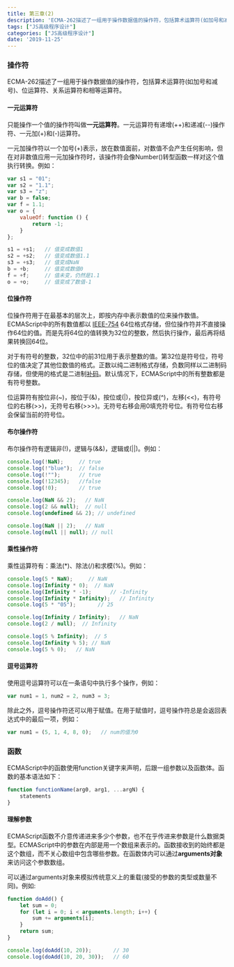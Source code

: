 ```yaml
---
title: 第三章(2)
description: 'ECMA-262描述了一组用于操作数据值的操作符，包括算术运算符(如加号和减号)、位运算符、关系运算符和相等运算符。一元加操作符以一个加号(+)表示，放在数值面前，对数值不会产生任何影响，但在对非数值应用一元加操作符时，......'
tags: ["JS高级程序设计"]
categories: ["JS高级程序设计"]
date: '2019-11-25'
---
```


### 操作符
ECMA-262描述了一组用于操作数据值的操作符，包括算术运算符(如加号和减号)、位运算符、关系运算符和相等运算符。

#### 一元运算符
只能操作一个值的操作符叫做**一元运算符**。一元运算符有递增(++)和递减(--)操作符、一元加(+)和(-)运算符。

一元加操作符以一个加号(+)表示，放在数值面前，对数值不会产生任何影响，但在对非数值应用一元加操作符时，该操作符会像Number()转型函数一样对这个值执行转换。例如：

```javascript
var s1 = "01";
var s2 = "1.1";
var s3 = "z";
var b = false;
var f = 1.1;
var o = {
    valueOf: function () {
        return -1;
    }
};

s1 = +s1;   // 值变成数值1
s2 = +s2;   // 值变成数值1.1
s3 = +s3;   // 值变成NaN
b = +b;     // 值变成数值0
f = +f;     // 值未变，仍然是1.1
o = +o;     // 值变成了数值-1
```

#### 位操作符
位操作符用于在最基本的层次上，即按内存中表示数值的位来操作数值。ECMAScript中的所有数值都以 [IEEE-754](https://zh.wikipedia.org/wiki/IEEE_754) 64位格式存储，但位操作符并不直接操作64位的值。而是先将64位的值转换为32位的整数，然后执行操作，最后再将结果转换回64位。

对于有符号的整数，32位中的前31位用于表示整数的值。第32位是符号位，符号位的值决定了其他位数值的格式。正数以纯二进制格式存储，负数同样以二进制码存储，但使用的格式是二进制[补码](https://zh.wikipedia.org/wiki/%E4%BA%8C%E8%A3%9C%E6%95%B8)。默认情况下，ECMAScript中的所有整数都是有符号整数。

位运算符有按位非(~)，按位于(&)，按位或(|)，按位异或(^)，左移(<<)，有符号位的右移(>>)，无符号右移(>>>)。无符号右移会用0填充符号位。有符号位右移会保留当前的符号位。

#### 布尔操作符
布尔操作符有逻辑非(!)，逻辑与(&&)，逻辑或(||)。例如：
```javascript
console.log(!NaN);     // true
console.log(!"blue");  // false
console.log(!"");      // true
console.log(!12345);   //false
console.log(!0);       // true

console.log(NaN && 2);   // NaN
console.log(2 && null);  // null
console.log(undefined && 2); // undefined

console.log(NaN || 2);   // NaN
console.log(null || null); // null
```

#### 乘性操作符
乘性运算符有：乘法(*)、除法(/)和求模(%)。例如：
```javascript
console.log(5 * NaN);     // NaN
console.log(Infinity * 0);  // NaN
console.log(Infinity * -1);      // -Infinity
console.log(Infinity * Infinity);   // Infinity
console.log(5 * "05");       // 25

console.log(Infinity / Infinity);   // NaN
console.log(2 / null);  // Infinity

console.log(5 % Infinity);  // 5
console.log(Infinity % 5); // NaN
console.log(5 % 0);   // NaN
```

#### 逗号运算符
使用逗号运算符可以在一条语句中执行多个操作，例如：
```javascript
var num1 = 1, num2 = 2, num3 = 3;
```

除此之外，逗号操作符还可以用于赋值。在用于赋值时，逗号操作符总是会返回表达式中的最后一项，例如：
```javascript
var num1 = (5, 1, 4, 8, 0);   // num的值为0
```

### 函数

ECMAScript中的函数使用function关键字来声明，后跟一组参数以及函数体。函数的基本语法如下：
```javascript
function functionName(arg0, arg1, ...argN) {
    statements
}
```

#### 理解参数
ECMAScript函数不介意传递进来多少个参数，也不在乎传进来参数是什么数据类型。ECMAScript中的参数在内部是用一个数组来表示的。函数接收到的始终都是这个数组，而不关心数组中包含哪些参数。在函数体内可以通过**arguments对象**来访问这个参数数组。

可以通过arguments对象来模拟传统意义上的重载(接受的参数的类型或数量不同)。例如:
```javascript
function doAdd() {
    let sum = 0;
    for (let i = 0; i < arguments.length; i++) {
        sum += arguments[i];
    }
    return sum;
}

console.log(doAdd(10, 20));       // 30
console.log(doAdd(10, 20, 30));   // 60
```






